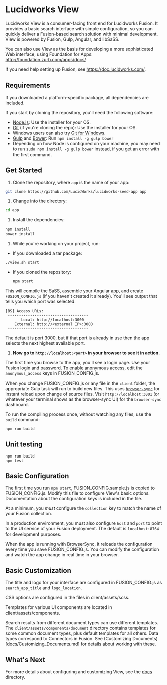 # Lucidworks View
  Lucidworks View is a consumer-facing front end for Lucidworks Fusion.  It provides a basic search interface with simple configuration, so you can quickly deliver a Fusion-based search solution with minimal development.  View is powered by Fusion, Gulp, Angular, and libSaSS.

  You can also use View as the basis for developing a more sophisticated Web interface, using Foundation for Apps: http://foundation.zurb.com/apps/docs/

  If you need help setting up Fusion, see https://doc.lucidworks.com/.

## Requirements

If you downloaded a platform-specific package, all dependencies are included.

If you start by cloning the repository, you'll need the following software:

- [Node.js](http://nodejs.org): Use the installer for your OS.
- [Git](http://git-scm.com/downloads) (if you're cloning the repo): Use the installer for your OS.
- Windows users can also try [Git for Windows](http://git-for-windows.github.io/).
- [Gulp](http://gulpjs.com/) and [Bower](http://bower.io): Run `npm install -g gulp bower`
- Depending on how Node is configured on your machine, you may need to run `sudo npm install -g gulp bower` instead, if you get an error with the first command.

## Get Started

1. Clone the repository, where `app` is the name of your app:

  ```bash
  git clone https://github.com/LucidWorks/lucidworks-seed-app app
  ```

1. Change into the directory:

  ```bash
  cd app
  ```

1. Install the dependencies:

  ```bash
  npm install
  bower install
  ```

1. While you're working on your project, run:

  * If you downloaded a tar package:

  ```bash
  ./view.sh start
  ```

  * If you cloned the repository:

    ```bash
    npm start
    ```

  This will compile the SaSS, assemble your Angular app, and create `FUSION_CONFIG.js` (if you haven't created it already).  You'll see output that tells you which port was selected:

  ```
  [BS] Access URLs:
   ------------------------------------
         Local: http://localhost:3000
      External: http://<external IP>:3000
   ------------------------------------
   ```

   The default is port 3000, but if that port is already in use then the app selects the next highest available port.

1. **Now go to `http://localhost:<port>` in your browser to see it in action.**

  The first time you browse to the app, you'll see a login page.  Use your Fusion login and password.  To enable anonymous access, edit the `anonymous_access` keys in FUSION_CONFIG.js.

  When you change FUSION_CONFIG.js or any file in the `client` folder, the appropriate Gulp task will run to build new files. This uses [`browser-sync`](https://www.browsersync.io/) for instant reload upon change of source files. Visit `http://localhost:3001` (or whatever your terminal shows as the browser-sync UI) for the `browser-sync` dashboard.

To run the compiling process once, without watching any files, use the `build` command:
```bash
npm run build
```

## Unit testing

```
npm run build
npm test
```

## Basic Configuration

The first time you run `npm start`, FUSION_CONFIG.sample.js is copied to FUSION_CONFIG.js.  Modify this file to configure View's basic options.  Documentation about the configuration keys is included in the file.

At a minimum, you _must_ configure the `collection` key to match the name of your Fusion collection.

In a production environment, you must also configure `host` and `port` to point to the UI service of your Fusion deployment.  The default is `localhost:8764` for development purposes.

When the app is running with BrowserSync, it reloads the configuration every time you save FUSION_CONFIG.js.  You can modify the configuration and watch the app change in real time in your browser.

## Basic Customization

The title and logo for your interface are configured in FUSION_CONFIG.js as `search_app_title` and `logo_location`.

CSS options are configured in the files in client/assets/scss.

Templates for various UI components are located in client/assets/components.

Search results from different document types can use different templates.  The `client/assets/components/document` directory contains templates for some common document types, plus default templates for all others.  Data types correspond to Connectors in Fusion.  See (Customizing Documents)[docs/Customizing_Documents.md] for details about working with these.

## What's Next

For more details about configuring and customizing View, see the [docs](docs/) directory.
